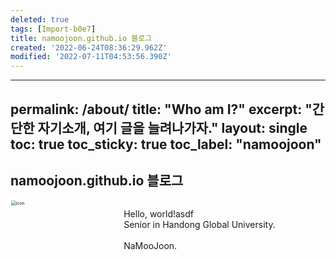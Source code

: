 ```yaml
---
deleted: true
tags: [Import-b0e7]
title: namoojoon.github.io 블로그
created: '2022-06-24T08:36:29.962Z'
modified: '2022-07-11T04:53:56.390Z'
---
```


---
permalink: /about/
title: "Who am I?"
excerpt: "간단한 자기소개, 여기 글을 늘려나가자."
layout: single
toc: true
toc_sticky: true
toc_label: "namoojoon"
---
## namoojoon.github.io 블로그
<style>
      div.left {
        width: 30%;
        float: left;
        box-sizing: border-box;
      }
      div.right {
        width: 70%;
        float: right;
        box-sizing: border-box;
		padding-left: 30px;
      }
</style>

<div class = "left"> 
<img src="../assets/images/profile.jpg" alt="icon" style="zoom: 50%;" align="left" width="100%"/>
</div>

<div class="right">
<p>
  Hello, world!asdf<br>
  Senior in Handong Global University.<br>
  <br>
  NaMooJoon.
</p>
</div>
